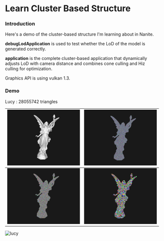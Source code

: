 # Learn Cluster Based Structure

### Introduction

Here's a demo of the cluster-based structure I'm learning about in Nanite.

**debugLodApplication** is used to test whether the LoD of the model is generated correctly.

**application** is the complete cluster-based application that dynamically adjusts LoD with camera distance and combines cone culling and Hiz culling for optimization.

Graphics API is using vulkan 1.3.



### Demo

Lucy : 28055742 triangles

| ![lucy-phone](.\image\lucy-phone.png)     | ![lucy-tri](.\image\lucy-tri.png)     |
| ----------------------------------------- | ------------------------------------- |
| ![lucy-cluster](.\image\lucy-cluster.png) | ![lucy-group](.\image\lucy-group.png) |

![lucy](.\image\lucy.gif)

